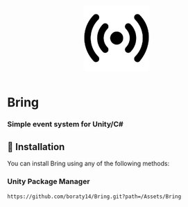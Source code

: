 <div style="display: flex; justify-content: center;">

<p>
  <img src="Assets\Bring\Editor\Icons\signal.png" width="150">
</p>
</div>

# Bring
### Simple event system for Unity/C#

## 💾 Installation
You can install Bring using any of the following methods:

### Unity Package Manager
```
https://github.com/boraty14/Bring.git?path=/Assets/Bring
```